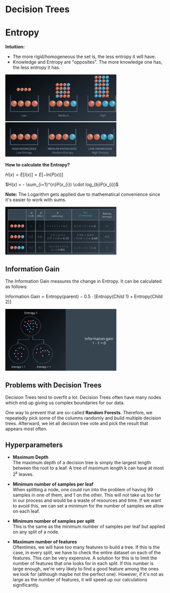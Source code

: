# Decision Trees

# Entropy
**Intuition:** 

- The more rigid/homogeneous the set is, the less entropy it will have.
- Knowledge and Entropy are "opposites". The more knowledge one has, the less entropy it has.

<img src="images/entropy.png" width="350"/>
<img src="images/entropy_knowledge.png" width="350"/>


**How to calculate the Entropy?**

$H(x) = E[I(x)] = E[-ln(P(x))]$

$H(x) = - \sum_{i=1}^{n}P(x_{i}) \cdot log_{b}P(x_{i})$

**Note:** The Logarithm gets applied due to mathematical convenience since it's easier to work with sums.

<img src="images/entropy_example.png" width="350"/>


## Information Gain

The Information Gain measures the change in Entropy. It can be calculated as follows:

$\text{Information Gain} = \text{Entropy(parent)} - 0.5 \cdot [\text{Entropy(Child 1}) + \text{Entropy(Child 2})]$

<img src="images/information_gain.png" width="350"/>

## Problems with Decision Trees

Decision Trees tend to overfit a lot. Decision Trees often have many nodes which end up giving us complex boundaries for our data.

One way to prevent that are so-called **Random Forests**.
Therefore, we repeatedly pick some of the columns randomly and build multiple decision trees. Afterward, we let all decision tree vote and pick the result that appears most often.

## Hyperparameters

- **Maximum Depth** <br/>
The maximum depth of a decision tree is simply the largest length between the root to a leaf. A tree of maximum length k can have at most $2^k$ leaves.

- **Minimum number of samples per leaf** <br/>
When splitting a node, one could run into the problem of having 99 samples in one of them, and 1 on the other. This will not take us too far in our process and would be a waste of resources and time. If we want to avoid this, we can set a minimum for the number of samples we allow on each leaf.

- **Minimum number of samples per split** <br/>
This is the same as the minimum number of samples per leaf but applied on any split of a node.

- **Maximum number of features** <br/>
Oftentimes, we will have too many features to build a tree. If this is the case, in every split, we have to check the entire dataset on each of the features. This can be very expensive. A solution for this is to limit the number of features that one looks for in each split. If this number is large enough, we're very likely to find a good feature among the ones we look for (although maybe not the perfect one). However, if it's not as large as the number of features, it will speed up our calculations significantly.
